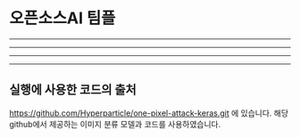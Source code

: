 # 오픈소스AI 팀플 

---
---
---
---


## 실행에 사용한 코드의 출처
https://github.com/Hyperparticle/one-pixel-attack-keras.git 에 있습니다.
해당 github에서 제공하는 이미지 분류 모델과 코드를 사용하였습니다.


